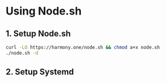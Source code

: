 # Using Node.sh

## 1. Setup Node.sh

```bash
curl -LO https://harmony.one/node.sh && chmod a+x node.sh
./node.sh -d
```

## 2. Setup Systemd

